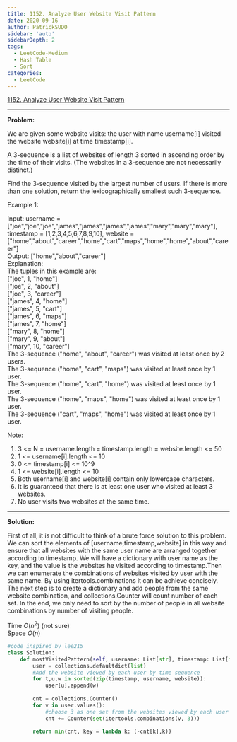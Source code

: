 ```yaml
---
title: 1152. Analyze User Website Visit Pattern
date: 2020-09-16
author: PatrickSUDO
sidebar: 'auto'
sidebarDepth: 2
tags: 
  - LeetCode-Medium
  - Hash Table
  - Sort
categories:
  - LeetCode
---
```

[1152. Analyze User Website Visit Pattern](https://leetcode.com/problems/analyze-user-website-visit-pattern/)

---
**Problem:** <br/>

We are given some website visits: the user with name username[i] visited the website website[i] at time timestamp[i].

A 3-sequence is a list of websites of length 3 sorted in ascending order by the time of their visits.  (The websites in a 3-sequence are not necessarily distinct.)

Find the 3-sequence visited by the largest number of users. If there is more than one solution, return the lexicographically smallest such 3-sequence.

Example 1:

Input: username = ["joe","joe","joe","james","james","james","james","mary","mary","mary"], timestamp = [1,2,3,4,5,6,7,8,9,10], website = ["home","about","career","home","cart","maps","home","home","about","career"] </br>
Output: ["home","about","career"]</br>
Explanation: </br>
The tuples in this example are:</br>
["joe", 1, "home"]</br>
["joe", 2, "about"]</br>
["joe", 3, "career"]</br>
["james", 4, "home"]</br>
["james", 5, "cart"]</br>
["james", 6, "maps"]</br>
["james", 7, "home"]</br>
["mary", 8, "home"]</br>
["mary", 9, "about"]</br>
["mary", 10, "career"]</br>
The 3-sequence ("home", "about", "career") was visited at least once by 2 users.</br>
The 3-sequence ("home", "cart", "maps") was visited at least once by 1 user.</br>
The 3-sequence ("home", "cart", "home") was visited at least once by 1 user.</br>
The 3-sequence ("home", "maps", "home") was visited at least once by 1 user.</br>
The 3-sequence ("cart", "maps", "home") was visited at least once by 1 user.</br>

Note:

1. 3 <= N = username.length = timestamp.length = website.length <= 50
2. 1 <= username[i].length <= 10
3. 0 <= timestamp[i] <= 10^9
4. 1 <= website[i].length <= 10
5. Both username[i] and website[i] contain only lowercase characters.
6. It is guaranteed that there is at least one user who visited at least 3 websites.
7. No user visits two websites at the same time.

---
**Solution:** <br/>

First of all, it is not difficult to think of a brute force solution to this problem. We can sort the elements of [username,timestamp,website] in this way and ensure that all websites with the same user name are arranged together according to timestamp. We will have a dictionary with user name as the key, and the value is the websites he visited according to timestamp.Then we can enumerate the combinations of websites visited by user with the same name. By using itertools.combinations it can be achieve concisely. The next step is to create a dictionary and add people from the same website combination, and collections.Counter will count number of each set. In the end, we only need to sort by the number of people in all website combinations by number of visiting people. 

Time $O(n^2)$ (not sure)</br>
Space $O(n)$

```python
#code inspired by lee215
class Solution:
    def mostVisitedPattern(self, username: List[str], timestamp: List[int], website: List[str]) -> List[str]:
        user = collections.defaultdict(list)
        #Add the website viewed by each user by time sequence
        for t,u,w in sorted(zip(timestamp, username, website)):
            user[u].append(w)
        
        cnt = collections.Counter()
        for v in user.values():
            #choose 3 as one set from the websites viewed by each user
            cnt += Counter(set(itertools.combinations(v, 3)))
            
        return min(cnt, key = lambda k: (-cnt[k],k))
```
